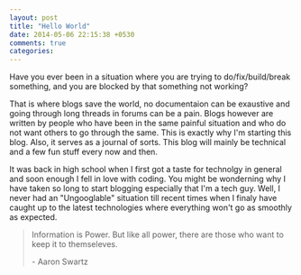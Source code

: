 ```yaml
---
layout: post
title: "Hello World"
date: 2014-05-06 22:15:38 +0530
comments: true
categories: 
---
```


Have you ever been in a situation where you are trying to do/fix/build/break something, and you are blocked by that something not working?
<!--more-->
That is where blogs save the world, no documentaion can be exaustive and going through long threads in forums can be a pain. Blogs however are written by people who have been in the same painful situation and who do not want others to go through the same. This is exactly why I'm starting this blog. Also, it serves as a journal of sorts. This blog will mainly be technical and a few fun stuff every now and then.

It was back in high school when I first got a taste for technolgy in general and soon enough I fell in love with coding. You might be wonderning why I have taken so long to start blogging especially that I'm a tech guy. Well, I never had an "Ungooglable" situation till recent times when I finaly have caught up to the latest technologies where everything won't go as smoothly as expected.

>Information is Power.
>But like all power,
>there are those who want to
>keep it to themseleves.
>
>\- Aaron Swartz
